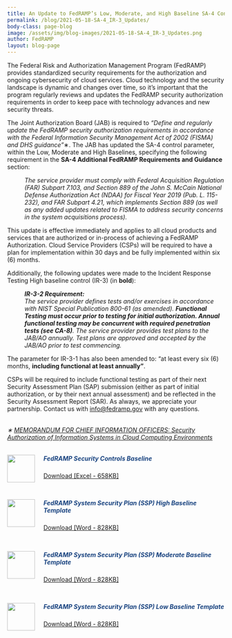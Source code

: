 ```yaml
---
title: An Update to FedRAMP’s Low, Moderate, and High Baseline SA-4 Controls and IR-3 High Baseline
permalink: /blog/2021-05-18-SA-4_IR-3_Updates/
body-class: page-blog
image: /assets/img/blog-images/2021-05-18-SA-4_IR-3_Updates.png
author: FedRAMP
layout: blog-page
---
```

The Federal Risk and Authorization Management Program (FedRAMP) provides standardized security requirements for the authorization and ongoing cybersecurity of cloud services. Cloud technology and the security landscape is dynamic and changes over time, so it’s important that the program regularly reviews and updates the FedRAMP security authorization requirements in order to keep pace with technology advances and new security threats. 

The Joint Authorization Board (JAB) is required to <em>“Define and regularly update the FedRAMP security authorization requirements in accordance with the Federal Information Security Management Act of 2002 (FISMA) and DHS guidance”</em>&#8727;. The JAB has updated the SA-4 control parameter, within the Low, Moderate and High Baselines, specifying the following requirement in the <strong>SA-4 Additional FedRAMP Requirements and Guidance</strong> section: 
<dl>
<dd><em>The service provider must comply with Federal Acquisition Regulation (FAR) Subpart 7.103, and Section 889 of the John S. McCain National Defense Authorization Act (NDAA) for Fiscal Year 2019 (Pub. L. 115-232), and FAR Subpart 4.21, which implements Section 889 (as well as any added updates related to FISMA to address security concerns in the system acquisitions process).</em></dd></dl>

This update is effective immediately and applies to all cloud products and services that are authorized or in-process of achieving a FedRAMP Authorization. Cloud Service Providers (CSPs) will be required to have a plan for implementation within 30 days and be fully implemented within six (6) months. 
 
Additionally, the following updates were made to the Incident Response Testing High baseline control (IR-3) (in <strong>bold</strong>):
<dl>
<dd><em><strong>IR-3-2 Requirement:</strong><br>
The service provider defines tests and/or exercises in accordance with NIST Special Publication 800-61 (as amended). <strong>Functional Testing must occur prior to testing for initial authorization. Annual functional testing may be concurrent with required penetration tests (see CA-8)</strong>. The service provider provides test plans to the JAB/AO annually. Test plans are approved and accepted by the JAB/AO prior to test commencing.</em></dd></dl>

The parameter for IR-3-1 has also been amended to: “at least every six (6) months, <strong>including functional at least annually”</strong>.

CSPs will be required to include functional testing as part of their next Security Assessment Plan (SAP) submission (either as part of initial authorization, or by their next annual assessment) and be reflected in the Security Assessment Report (SAR). As always, we appreciate your partnership. Contact us with <a href="mailto:info@fedramp.gov" title="email FedRAMP" target="_blank">info@fedramp.gov</a> with any questions.

<p style="margin-top:32px; font-size:14px;"><em>&#8727; <a href="https://www.fedramp.gov/assets/resources/documents/FedRAMP_Policy_Memo.pdf" target="_blank">MEMORANDUM FOR CHIEF INFORMATION OFFICERS: Security Authorization of Information Systems in Cloud Computing Environments</a></em></p>





<div style="margin-top:32px;margin-bottom:32px">


<div style="padding-bottom:12px">
  <div> <img width="64px" height="auto" style="float: left; margin-right: 20px;" src= "{{site.baseurl}}/assets/img/auth-excel-download.svg"  alt=""> </div>
  <div>
    <h5 style="color:#1a4480">FedRAMP Security Controls Baseline</h5>
    <p><a class="auth-resources-download"  href="{{site.baseurl}}/assets/resources/documents/FedRAMP_Security_Controls_Baseline.xlsx" target="_blank">Download [Excel - 658KB]</a></p>
  </div>
</div>


<div style="padding-bottom:12px">
  <div> <img width="64px" height="auto" style="float: left; margin-right: 20px;" src= "{{site.baseurl}}/assets/img/auth-doc-download.svg"  alt=""> </div>
  <div>
    <h5 style="color:#1a4480">FedRAMP System Security Plan (SSP) High Baseline Template</h5>
    <p><a class="auth-resources-download"  href="{{site.baseurl}}/assets/resources/templates/FedRAMP-SSP-High-Baseline-Template.docx" target="_blank">Download [Word - 828KB]</a></p>
  </div>
</div>


<div style="padding-bottom:12px">
  <div> <img width="64px" height="auto" style="float: left; margin-right: 20px;" src= "{{site.baseurl}}/assets/img/auth-doc-download.svg"  alt=""> </div>
  <div>
    <h5 style="color:#1a4480">FedRAMP System Security Plan (SSP) Moderate Baseline Template</h5>
    <p><a class="auth-resources-download"  href="{{site.baseurl}}/assets/resources/templates/FedRAMP-SSP-Moderate-Baseline-Template.docx" target="_blank">Download [Word - 828KB]</a></p>
  </div>
</div>


<div style="padding-bottom:12px">
  <div> <img width="64px" height="auto" style="float: left; margin-right: 20px;"src= "{{site.baseurl}}/assets/img/auth-doc-download.svg"  alt=""> </div>
  <div>
    <h5 style="color:#1a4480">FedRAMP System Security Plan (SSP) Low Baseline Template</h5>
    <p><a class="auth-resources-download"  href="{{site.baseurl}}/assets/resources/templates/FedRAMP-SSP-Low-Baseline-Template.docx" target="_blank">Download [Word - 828KB]</a></p>
  </div>
</div>

</div>